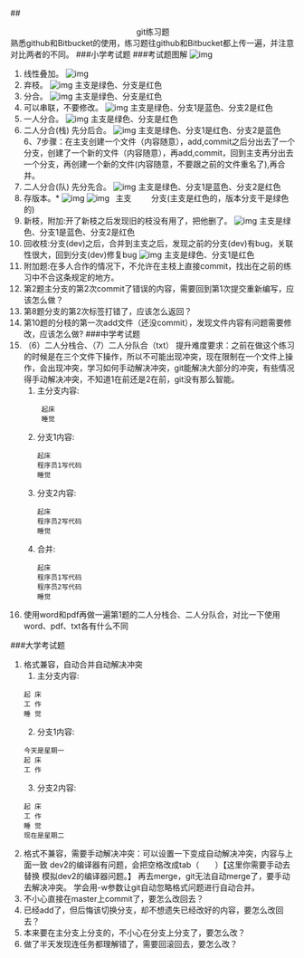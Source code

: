 ﻿##<center>git练习题</center>
熟悉github和Bitbucket的使用，练习题往github和Bitbucket都上传一遍，并注意对比两者的不同。
###小学考试题
###考试题图解
![img](img/git题目图解.jpg )

1. 线性叠加。
![img](img/1线性叠加.jpg )
2. 弃枝。
![img](img/2弃枝.jpg )
主支是绿色、分支是红色
3. 分合。
![img](img/3分合.jpg )
主支是绿色、分支是红色
4. 可以串联，不要修改。
![img](img/4串联.jpg )
主支是绿色、分支1是蓝色、分支2是红色
5. 一人分合。
![img](img/5一人分合.jpg )
主支是绿色、分支是红色
6. 二人分合(栈) 先分后合。
![img](img/6二人分栈合.jpg )
主支是绿色、分支1是红色、分支2是蓝色
6、7步骤：在主支创建一个文件（内容随意），add,commit之后分出去了一个分支，创建了一个新的文件（内容随意），再add,commit，回到主支再分出去一个分支，再创建一个新的文件(内容随意，不要跟之前的文件重名了),再合并。
7. 二人分合(队) 先分先合。
![img](img/7二人分队合.jpg )
主支是绿色、分支1是蓝色、分支2是红色
8. 存版本。*
![img](img/8存版本主枝.jpg ) ![img](img/8存版本分枝.jpg )
 &ensp;主支&emsp;&emsp;&ensp;分支(主支是红色的，版本分支干是绿色的)
9. 新枝，附加:开了新枝之后发现旧的枝没有用了，把他删了。
![img](img/9新枝.jpg )
主支是绿色、分支1是蓝色、分支2是红色
10. 回收枝:分支(dev)之后，合并到主支之后，发现之前的分支(dev)有bug，关联性很大，回到分支(dev)修复bug
![img](img/10回收枝.jpg )
主支是绿色、分支1是红色
11. 附加题:在多人合作的情况下，不允许在主枝上直接commit，找出在之前的练习中不合这条规定的地方。
12. 第2题主分支的第2次commit了错误的内容，需要回到第1次提交重新编写，应该怎么做？
13. 第8题分支的第2次标签打错了，应该怎么返回？
14. 第10题的分枝的第一次add文件（还没commit），发现文件内容有问题需要修改，应该怎么做?
###中学考试题
1. （6）二人分栈合、（7）二人分队合（txt）
提升难度要求：之前在做这个练习的时候是在三个文件下操作，所以不可能出现冲突，现在限制在一个文件上操作，会出现冲突，学习如何手动解决冲突，git能解决大部分的冲突，有些情况得手动解决冲突，不知道1在前还是2在前，git没有那么智能。
    1. 主分支内容:
        ```
         起床
         睡觉
        ```
    2. 分支1内容:
        ```
        起床
        程序员1写代码
        睡觉
        ```
    3. 分支2内容:
        ```
        起床
        程序员2写代码
        睡觉
        ```   
    4. 合并:
        ``` 
        起床
        程序员1写代码
        程序员2写代码
        睡觉
        ```
2. 使用word和pdf再做一遍第1题的二人分栈合、二人分队合，对比一下使用word、pdf、txt各有什么不同

###大学考试题
1. 格式兼容，自动合并自动解决冲突
    1. 主分支内容:
    ```
    起 床
    工 作
    睡 觉
    ```
    2. 分支1内容:
    ```
    今天是星期一
    起 床
    工 作
    ```
    3. 分支2内容:
    ```
    起 床
    工 作
    睡 觉
    现在是星期二
    ```
2. 格式不兼容，需要手动解决冲突：可以设置一下变成自动解决冲突，内容与上面一致
	dev2的编译器有问题，会把空格改成tab（&emsp;&emsp;）【这里你需要手动去替换 模拟dev2的编译器问题。】
	再去merge，git无法自动merge了，要手动去解决冲突。
    学会用-w参数让git自动忽略格式问题进行自动合并。
3. 不小心直接在master上commit了，要怎么改回去？
4. 已经add了，但后悔该切换分支，却不想遗失已经改好的内容，要怎么改回去？
5. 本来要在主分支上分支的，不小心在分支上分支了，要怎么改？
6. 做了半天发现连任务都理解错了，需要回滚回去，要怎么改？

